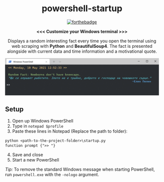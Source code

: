 <h1 align='center'> powershell-startup </h1>
<div align='center'>

[![forthebadge](https://forthebadge.com/images/badges/made-with-python.svg)](https://forthebadge.com)

<strong><<< Customize your Windows terminal >>></strong>

Displays a random interesting fact every time you open the terminal using web scraping with **Python** and **BeautifulSoup4**.
The fact is presented alongside with current data and time information and a motivational quote.

![Demo picture](demo.png "Demo")

</div>

## Setup
1. Open up Windows PowerShell
2. Type in ```notepad $profile```
3. Paste these lines in Notepad (Replace the path to folder):
```
python <path-to-the-project-folder>\startup.py
function prompt {">> "}
```
4. Save and close
5. Start a new PowerShell

*Tip:* To remove the standard Windows message when starting PowerShell, run ```powershell.exe``` with the ```-nologo``` argument.
